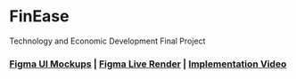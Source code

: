 # FinEase
Technology and Economic Development Final Project

### [Figma UI Mockups](https://www.figma.com/file/bM5qGnJPXsZFYjhyWhDpuh/Final-Project-Prototype_Ted?type=design&node-id=0-1&t=om2d8M0IbdksBjcG-0) | [Figma Live Render](https://www.figma.com/proto/bM5qGnJPXsZFYjhyWhDpuh/Final-Project-Prototype_Ted?type=design&node-id=1-2&scaling=scale-down&page-id=0%3A1&starting-point-node-id=1%3A2&show-proto-sidebar=1) | [Implementation Video](https://drive.google.com/file/d/1agloYRF76gJbYTSXxL7lQ7PLVhp-CDtR/view)

